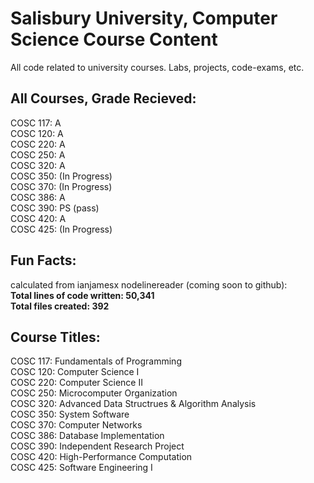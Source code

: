 # Salisbury University, Computer Science Course Content
All code related to university courses. Labs, projects, code-exams, etc.

## All Courses, Grade Recieved:

COSC 117: A  
COSC 120: A  
COSC 220: A  
COSC 250: A  
COSC 320: A  
COSC 350: (In Progress)  
COSC 370: (In Progress)  
COSC 386: A  
COSC 390: PS (pass)  
COSC 420: A  
COSC 425: (In Progress)  

## Fun Facts:

calculated from  ianjamesx nodelinereader (coming soon to github):  
**Total lines of code written: 50,341  
Total files created: 392**  


## Course Titles:

COSC 117: Fundamentals of Programming  
COSC 120: Computer Science I  
COSC 220: Computer Science II  
COSC 250: Microcomputer Organization  
COSC 320: Advanced Data Structrues & Algorithm Analysis  
COSC 350: System Software  
COSC 370: Computer Networks  
COSC 386: Database Implementation  
COSC 390: Independent Research Project  
COSC 420: High-Performance Computation  
COSC 425: Software Engineering I  

